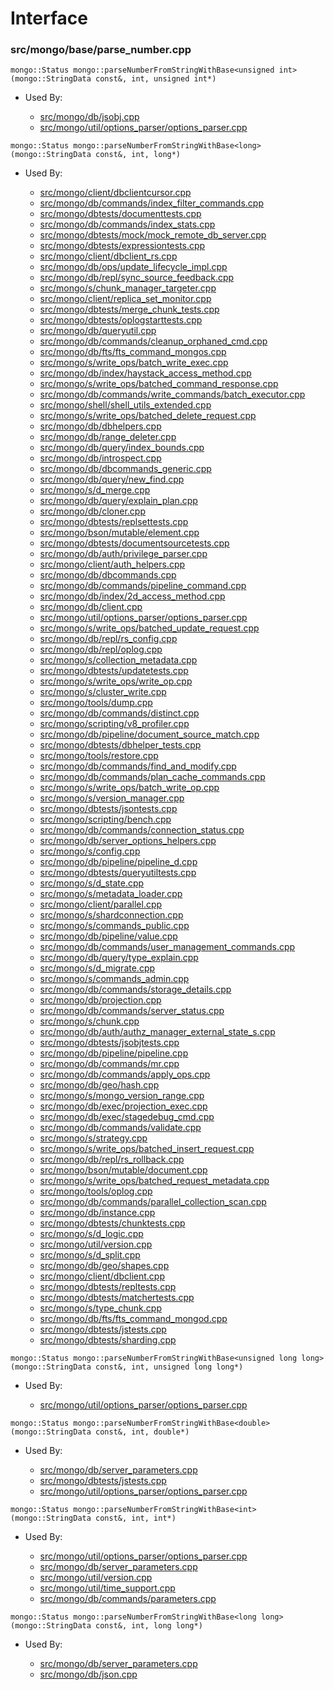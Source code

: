 
# Interface

### src/mongo/base/parse\_number.cpp

<div></div>

    mongo::Status mongo::parseNumberFromStringWithBase<unsigned int>(mongo::StringData const&, int, unsigned int*)

- Used By:

    - [src/mongo/db/jsobj.cpp](../../../bson)
    - [src/mongo/util/options\_parser/options\_parser.cpp](../../../startup\_initialization)

<div></div>

    mongo::Status mongo::parseNumberFromStringWithBase<long>(mongo::StringData const&, int, long*)

- Used By:

    - [src/mongo/client/dbclientcursor.cpp](../../../cpp\_client\_driver)
    - [src/mongo/db/commands/index\_filter\_commands.cpp](../../../database\_commands)
    - [src/mongo/dbtests/documenttests.cpp](../../../unit\_tests)
    - [src/mongo/db/commands/index\_stats.cpp](../../../database\_commands)
    - [src/mongo/dbtests/mock/mock\_remote\_db\_server.cpp](../../../unit\_tests)
    - [src/mongo/dbtests/expressiontests.cpp](../../../unit\_tests)
    - [src/mongo/client/dbclient\_rs.cpp](../../../cpp\_client\_driver)
    - [src/mongo/db/ops/update\_lifecycle\_impl.cpp](../../../update\_system)
    - [src/mongo/db/repl/sync\_source\_feedback.cpp](../../../replication)
    - [src/mongo/s/chunk\_manager\_targeter.cpp](../../../sharding)
    - [src/mongo/client/replica\_set\_monitor.cpp](../../../cpp\_client\_driver)
    - [src/mongo/dbtests/merge\_chunk\_tests.cpp](../../../sharding)
    - [src/mongo/dbtests/oplogstarttests.cpp](../../../unit\_tests)
    - [src/mongo/db/queryutil.cpp](../../../core\_query\_system)
    - [src/mongo/db/commands/cleanup\_orphaned\_cmd.cpp](../../../database\_commands)
    - [src/mongo/db/fts/fts\_command\_mongos.cpp](../../../full\_text\_search\_module)
    - [src/mongo/s/write\_ops/batch\_write\_exec.cpp](../../../write\_commands)
    - [src/mongo/db/index/haystack\_access\_method.cpp](../../../indexing)
    - [src/mongo/s/write\_ops/batched\_command\_response.cpp](../../../write\_command\_schema)
    - [src/mongo/db/commands/write\_commands/batch\_executor.cpp](../../../write\_commands)
    - [src/mongo/shell/shell\_utils\_extended.cpp](../../../mongo\_shell)
    - [src/mongo/s/write\_ops/batched\_delete\_request.cpp](../../../write\_command\_schema)
    - [src/mongo/db/dbhelpers.cpp](../../../client\_and\_operation\_tracking)
    - [src/mongo/db/range\_deleter.cpp](../../../sharding)
    - [src/mongo/db/query/index\_bounds.cpp](../../../core\_query\_system)
    - [src/mongo/db/introspect.cpp](../../../client\_and\_operation\_tracking)
    - [src/mongo/db/dbcommands\_generic.cpp](../../../database\_commands)
    - [src/mongo/db/query/new\_find.cpp](../../../core\_query\_system)
    - [src/mongo/s/d\_merge.cpp](../../../sharding)
    - [src/mongo/db/query/explain\_plan.cpp](../../../core\_query\_system)
    - [src/mongo/db/cloner.cpp](../../../storage\_layer\_structure)
    - [src/mongo/dbtests/replsettests.cpp](../../../unit\_tests)
    - [src/mongo/bson/mutable/element.cpp](../../../mutable\_bson)
    - [src/mongo/dbtests/documentsourcetests.cpp](../../../unit\_tests)
    - [src/mongo/db/auth/privilege\_parser.cpp](../../../authorization)
    - [src/mongo/client/auth\_helpers.cpp](../../../utilities)
    - [src/mongo/db/dbcommands.cpp](../../../database\_commands)
    - [src/mongo/db/commands/pipeline\_command.cpp](../../../aggregation\_framework)
    - [src/mongo/db/index/2d\_access\_method.cpp](../../../indexing)
    - [src/mongo/db/client.cpp](../../../client\_and\_operation\_tracking)
    - [src/mongo/util/options\_parser/options\_parser.cpp](../../../startup\_initialization)
    - [src/mongo/s/write\_ops/batched\_update\_request.cpp](../../../write\_command\_schema)
    - [src/mongo/db/repl/rs\_config.cpp](../../../replication)
    - [src/mongo/db/repl/oplog.cpp](../../../replication)
    - [src/mongo/s/collection\_metadata.cpp](../../../sharding)
    - [src/mongo/dbtests/updatetests.cpp](../../../unit\_tests)
    - [src/mongo/s/write\_ops/write\_op.cpp](../../../write\_commands)
    - [src/mongo/s/cluster\_write.cpp](../../../sharding)
    - [src/mongo/tools/dump.cpp](../../../tools)
    - [src/mongo/db/commands/distinct.cpp](../../../database\_commands)
    - [src/mongo/scripting/v8\_profiler.cpp](../../../javascript\_libraries)
    - [src/mongo/db/pipeline/document\_source\_match.cpp](../../../aggregation\_framework)
    - [src/mongo/dbtests/dbhelper\_tests.cpp](../../../unit\_tests)
    - [src/mongo/tools/restore.cpp](../../../tools)
    - [src/mongo/db/commands/find\_and\_modify.cpp](../../../database\_commands)
    - [src/mongo/db/commands/plan\_cache\_commands.cpp](../../../database\_commands)
    - [src/mongo/s/write\_ops/batch\_write\_op.cpp](../../../write\_commands)
    - [src/mongo/s/version\_manager.cpp](../../../sharding)
    - [src/mongo/dbtests/jsontests.cpp](../../../unit\_tests)
    - [src/mongo/scripting/bench.cpp](../../../javascript\_libraries)
    - [src/mongo/db/commands/connection\_status.cpp](../../../database\_commands)
    - [src/mongo/db/server\_options\_helpers.cpp](../../../startup\_initialization)
    - [src/mongo/s/config.cpp](../../../sharding)
    - [src/mongo/db/pipeline/pipeline\_d.cpp](../../../aggregation\_framework)
    - [src/mongo/dbtests/queryutiltests.cpp](../../../unit\_tests)
    - [src/mongo/s/d\_state.cpp](../../../sharding)
    - [src/mongo/s/metadata\_loader.cpp](../../../sharding)
    - [src/mongo/client/parallel.cpp](../../../cpp\_client\_driver)
    - [src/mongo/s/shardconnection.cpp](../../../sharding)
    - [src/mongo/s/commands\_public.cpp](../../../sharding)
    - [src/mongo/db/pipeline/value.cpp](../../../aggregation\_framework)
    - [src/mongo/db/commands/user\_management\_commands.cpp](../../../authorization)
    - [src/mongo/db/query/type\_explain.cpp](../../../core\_query\_system)
    - [src/mongo/s/d\_migrate.cpp](../../../sharding)
    - [src/mongo/s/commands\_admin.cpp](../../../sharding)
    - [src/mongo/db/commands/storage\_details.cpp](../../../database\_commands)
    - [src/mongo/db/projection.cpp](../../../core\_query\_system)
    - [src/mongo/db/commands/server\_status.cpp](../../../database\_commands)
    - [src/mongo/s/chunk.cpp](../../../sharding)
    - [src/mongo/db/auth/authz\_manager\_external\_state\_s.cpp](../../../authorization)
    - [src/mongo/dbtests/jsobjtests.cpp](../../../unit\_tests)
    - [src/mongo/db/pipeline/pipeline.cpp](../../../aggregation\_framework)
    - [src/mongo/db/commands/mr.cpp](../../../database\_commands)
    - [src/mongo/db/commands/apply\_ops.cpp](../../../database\_commands)
    - [src/mongo/db/geo/hash.cpp](../../../geo\_queries)
    - [src/mongo/s/mongo\_version\_range.cpp](../../../sharding)
    - [src/mongo/db/exec/projection\_exec.cpp](../../../core\_query\_system)
    - [src/mongo/db/exec/stagedebug\_cmd.cpp](../../../core\_query\_system)
    - [src/mongo/db/commands/validate.cpp](../../../database\_commands)
    - [src/mongo/s/strategy.cpp](../../../sharding)
    - [src/mongo/s/write\_ops/batched\_insert\_request.cpp](../../../write\_command\_schema)
    - [src/mongo/db/repl/rs\_rollback.cpp](../../../replication)
    - [src/mongo/bson/mutable/document.cpp](../../../mutable\_bson)
    - [src/mongo/s/write\_ops/batched\_request\_metadata.cpp](../../../write\_command\_schema)
    - [src/mongo/tools/oplog.cpp](../../../tools)
    - [src/mongo/db/commands/parallel\_collection\_scan.cpp](../../../database\_commands)
    - [src/mongo/db/instance.cpp](../../../storage\_layer\_structure)
    - [src/mongo/dbtests/chunktests.cpp](../../../unit\_tests)
    - [src/mongo/s/d\_logic.cpp](../../../writeback\_listener)
    - [src/mongo/util/version.cpp](../../../build\_information)
    - [src/mongo/s/d\_split.cpp](../../../sharding)
    - [src/mongo/db/geo/shapes.cpp](../../../geo\_queries)
    - [src/mongo/client/dbclient.cpp](../../../cpp\_client\_driver)
    - [src/mongo/dbtests/repltests.cpp](../../../unit\_tests)
    - [src/mongo/dbtests/matchertests.cpp](../../../unit\_tests)
    - [src/mongo/s/type\_chunk.cpp](../../../sharding)
    - [src/mongo/db/fts/fts\_command\_mongod.cpp](../../../full\_text\_search\_module)
    - [src/mongo/dbtests/jstests.cpp](../../../unit\_tests)
    - [src/mongo/dbtests/sharding.cpp](../../../unit\_tests)

<div></div>

    mongo::Status mongo::parseNumberFromStringWithBase<unsigned long long>(mongo::StringData const&, int, unsigned long long*)

- Used By:

    - [src/mongo/util/options\_parser/options\_parser.cpp](../../../startup\_initialization)

<div></div>

    mongo::Status mongo::parseNumberFromStringWithBase<double>(mongo::StringData const&, int, double*)

- Used By:

    - [src/mongo/db/server\_parameters.cpp](../../../startup\_initialization)
    - [src/mongo/dbtests/jstests.cpp](../../../unit\_tests)
    - [src/mongo/util/options\_parser/options\_parser.cpp](../../../startup\_initialization)

<div></div>

    mongo::Status mongo::parseNumberFromStringWithBase<int>(mongo::StringData const&, int, int*)

- Used By:

    - [src/mongo/util/options\_parser/options\_parser.cpp](../../../startup\_initialization)
    - [src/mongo/db/server\_parameters.cpp](../../../startup\_initialization)
    - [src/mongo/util/version.cpp](../../../build\_information)
    - [src/mongo/util/time\_support.cpp](../../../utilities)
    - [src/mongo/db/commands/parameters.cpp](../../../database\_commands)

<div></div>

    mongo::Status mongo::parseNumberFromStringWithBase<long long>(mongo::StringData const&, int, long long*)

- Used By:

    - [src/mongo/db/server\_parameters.cpp](../../../startup\_initialization)
    - [src/mongo/db/json.cpp](../../../bson)

